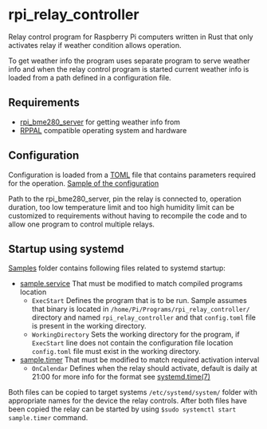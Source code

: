 # rpi_relay_controller
Relay control program for Raspberry Pi computers written in Rust that only 
activates relay if weather condition allows operation.

To get weather info the program uses separate program to serve weather info and 
when the relay control program is started current weather info is loaded from a 
path defined in a configuration file.

## Requirements
- [rpi_bme280_server](https://github.com/Neutroni/rpi-bme280-server) for getting weather info from
- [RPPAL](https://docs.golemparts.com/rppal/) compatible operating system and hardware

## Configuration
Configuration is loaded from a [TOML](https://toml.io/) file that contains parameters
required for the operation. [Sample of the configuration](samples/config.toml)

Path to the rpi_bme280_server, pin the relay is connected to, operation duration, 
too low temperature limit and too high humidity limit can be customized to requirements
without having to recompile the code and to allow one program to control multiple relays.

## Startup using systemd
[Samples](samples/) folder contains following files related to systemd startup:

- [sample.service](samples/sample.service) That must be modified to match compiled programs location
  - `ExecStart` Defines the program that is to be run. Sample assumes that binary 
    is located in `/home/Pi/Programs/rpi_relay_controller/` directory and named 
    `rpi_relay_controller` and that `config.toml` file is present in the working directory.
  - `WorkingDirectory` Sets the working directory for the program, if `ExecStart`
    line does not contain the configuration file location `config.toml` file must
    exist in the working directory.
- [sample.timer](samples/sample.timer) That must be modified to match required activation interval
  -  `OnCalendar` Defines when the relay should activate, default is daily at 21:00
      for more info for the format see [systemd.time(7)](https://man.archlinux.org/man/systemd.time.7.en#CALENDAR_EVENTS)

Both files can be copied to target systems `/etc/systemd/system/` folder with 
appropriate names for the device the relay controls. After both files have been 
copied the relay can be started by using `$sudo systemctl start sample.timer` command.
